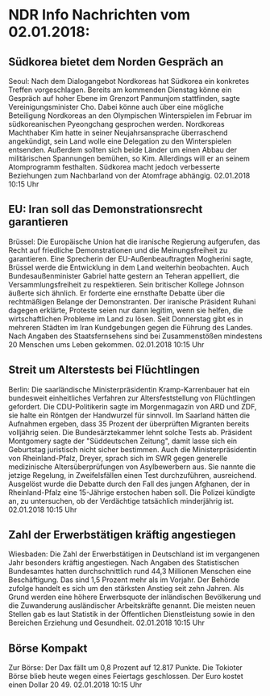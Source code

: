# NDR Info Nachrichten vom 02.01.2018:


## Südkorea bietet dem Norden Gespräch an
Seoul: Nach dem Dialogangebot Nordkoreas hat Südkorea ein konkretes Treffen vorgeschlagen. Bereits am kommenden Dienstag könne ein Gespräch auf hoher Ebene im Grenzort Panmunjom stattfinden, sagte Vereinigungsminister Cho. Dabei könne auch über eine mögliche Beteiligung Nordkoreas an den Olympischen Winterspielen im Februar im südkoreanischen Pyeongchang gesprochen werden. Nordkoreas Machthaber Kim hatte in seiner Neujahrsansprache überraschend angekündigt, sein Land wolle eine Delegation zu den Winterspielen entsenden. Außerdem sollten sich beide Länder um einen Abbau der militärischen Spannungen bemühen, so Kim. Allerdings will er an seinem Atomprogramm festhalten. Südkorea macht jedoch verbesserte Beziehungen zum Nachbarland von der Atomfrage abhängig. 02.01.2018 10:15 Uhr 

## EU: Iran soll das Demonstrationsrecht garantieren
Brüssel: Die Europäische Union hat die iranische Regierung aufgerufen, das Recht auf friedliche Demonstrationen und die Meinungsfreiheit zu garantieren. Eine Sprecherin der EU-Außenbeauftragten Mogherini sagte, Brüssel werde die Entwicklung in dem Land weiterhin beobachten. Auch Bundesaußenminister Gabriel hatte gestern an Teheran appelliert, die Versammlungsfreiheit zu respektieren. Sein britischer Kollege Johnson äußerte sich ähnlich. Er forderte eine ernsthafte Debatte über die rechtmäßigen Belange der Demonstranten. Der iranische Präsident Ruhani dagegen erklärte, Proteste seien nur dann legitim, wenn sie helfen, die wirtschaftlichen Probleme im Land zu lösen. Seit Donnerstag gibt es in mehreren Städten im Iran Kundgebungen gegen die Führung des Landes. Nach Angaben des Staatsfernsehens sind bei Zusammenstößen mindestens 20 Menschen ums Leben gekommen. 02.01.2018 10:15 Uhr 

## Streit um Alterstests bei Flüchtlingen
Berlin: Die saarländische Ministerpräsidentin Kramp-Karrenbauer hat ein bundesweit einheitliches Verfahren zur Altersfeststellung von Flüchtlingen gefordert. Die CDU-Politikerin sagte im Morgenmagazin von ARD und ZDF, sie halte ein Röntgen der Handwurzel für sinnvoll. Im Saarland hätten die Aufnahmen ergeben, dass 35 Prozent der überprüften Migranten bereits volljährig seien. Die Bundesärztekammer lehnt solche Tests ab. Präsident Montgomery sagte der "Süddeutschen Zeitung", damit lasse sich ein Geburtstag juristisch nicht sicher bestimmen. Auch die Ministerpräsidentin von Rheinland-Pfalz, Dreyer, sprach sich im SWR gegen generelle medizinische Altersüberprüfungen von Asylbewerbern aus. Sie nannte die jetzige Regelung, in Zweifelsfällen einen Test durchzuführen, ausreichend. Ausgelöst wurde die Debatte durch den Fall des jungen Afghanen, der in Rheinland-Pfalz eine 15-Jährige erstochen haben soll. Die Polizei kündigte an, zu untersuchen, ob der Verdächtige tatsächlich minderjährig ist. 02.01.2018 10:15 Uhr 

## Zahl der Erwerbstätigen kräftig angestiegen
Wiesbaden: Die Zahl der Erwerbstätigen in Deutschland ist im vergangenen Jahr besonders kräftig angestiegen. Nach Angaben des Statistischen Bundesamtes hatten durchschnittlich rund 44,3 Millionen Menschen eine Beschäftigung. Das sind 1,5 Prozent mehr als im Vorjahr. Der Behörde zufolge handelt es sich um den stärksten Anstieg seit zehn Jahren. Als Grund werden eine höhere Erwerbsquote der inländischen Bevölkerung und die Zuwanderung ausländischer Arbeitskräfte genannt. Die meisten neuen Stellen gab es laut Statistik in der Öffentlichen Dienstleistung sowie in den Bereichen Erziehung und Gesundheit. 02.01.2018 10:15 Uhr 

## Börse Kompakt
Zur Börse: Der Dax fällt um 0,8 Prozent auf 12.817 Punkte. Die Tokioter Börse blieb heute wegen eines Feiertags geschlossen. Der Euro kostet einen Dollar 20 49. 02.01.2018 10:15 Uhr 
